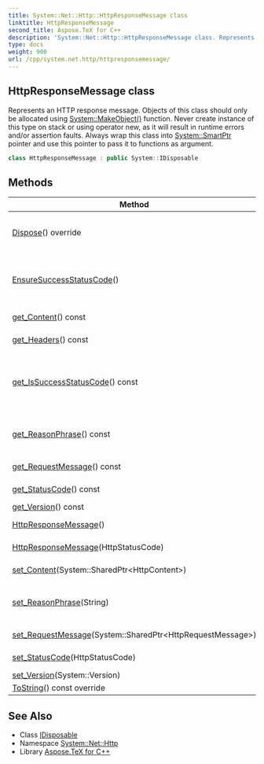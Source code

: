 ```yaml
---
title: System::Net::Http::HttpResponseMessage class
linktitle: HttpResponseMessage
second_title: Aspose.TeX for C++
description: 'System::Net::Http::HttpResponseMessage class. Represents an HTTP response message. Objects of this class should only be allocated using System::MakeObject() function. Never create instance of this type on stack or using operator new, as it will result in runtime errors and/or assertion faults. Always wrap this class into System::SmartPtr pointer and use this pointer to pass it to functions as argument in C++.'
type: docs
weight: 900
url: /cpp/system.net.http/httpresponsemessage/
---
```

## HttpResponseMessage class


Represents an HTTP response message. Objects of this class should only be allocated using [System::MakeObject()](../../system/makeobject/) function. Never create instance of this type on stack or using operator new, as it will result in runtime errors and/or assertion faults. Always wrap this class into [System::SmartPtr](../../system/smartptr/) pointer and use this pointer to pass it to functions as argument.

```cpp
class HttpResponseMessage : public System::IDisposable
```

## Methods

| Method | Description |
| --- | --- |
| [Dispose](./dispose/)() override | Disposes the current instance. This method also disposes content of the HTTP response. |
| [EnsureSuccessStatusCode](./ensuresuccessstatuscode/)() | Checks the status code. HttpRequestException will be thrown when the status code doesn't belong to 2xx. |
| [get_Content](./get_content/)() const | Gets content of the HTTP response. |
| [get_Headers](./get_headers/)() const | Returns the HTTP content headers. |
| [get_IsSuccessStatusCode](./get_issuccessstatuscode/)() const | Checks if the status code indicates that the action requested by the client was received, understood, and accepted. |
| [get_ReasonPhrase](./get_reasonphrase/)() const | Gets the Reason-Phrase that is sent by servers together with the status code. |
| [get_RequestMessage](./get_requestmessage/)() const | Gets the HTTP request message. |
| [get_StatusCode](./get_statuscode/)() const | Gets the HTTP status code. |
| [get_Version](./get_version/)() const | RTTI information. |
| [HttpResponseMessage](./httpresponsemessage/)() | Constructs a new instance. |
| [HttpResponseMessage](./httpresponsemessage/)(HttpStatusCode) | Constructs a new instance. |
| [set_Content](./set_content/)(System::SharedPtr\<HttpContent\>) | Sets content of the HTTP response. |
| [set_ReasonPhrase](./set_reasonphrase/)(String) | Sets the Reason-Phrase that is sent by servers together with the status code. |
| [set_RequestMessage](./set_requestmessage/)(System::SharedPtr\<HttpRequestMessage\>) | Sets the HTTP request message. |
| [set_StatusCode](./set_statuscode/)(HttpStatusCode) | Sets the HTTP status code. |
| [set_Version](./set_version/)(System::Version) | Sets the HTTP version. |
| [ToString](./tostring/)() const override | [System::Object::ToString](../../system/object/tostring/). |
## See Also

* Class [IDisposable](../../system/idisposable/)
* Namespace [System::Net::Http](../)
* Library [Aspose.TeX for C++](../../)
